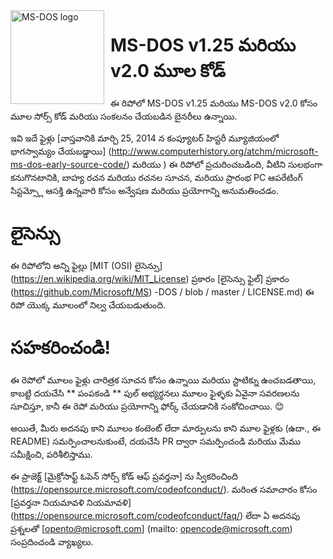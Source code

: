 <img width="150" height="150" align="left" style="float: left; margin: 0 10px 0 0;" alt="MS-DOS logo" src="https://github.com/Microsoft/MS-DOS/blob/master/msdos-logo.png">   

# MS-DOS v1.25 మరియు v2.0 మూల కోడ్
ఈ రిపోలో MS-DOS v1.25 మరియు MS-DOS v2.0 కోసం మూల సోర్స్ కోడ్ మరియు సంకలనం చేయబడిన బైనరీలు ఉన్నాయి.

ఇవి ఇదే ఫైళ్లు [వాస్తవానికి మార్చి 25, 2014 న కంప్యూటర్ హిస్టరీ మ్యూజియంలో భాగస్వామ్యం చేయబడ్డాయి] (http://www.computerhistory.org/atchm/microsoft-ms-dos-early-source-code/) మరియు ) ఈ రిపోలో ప్రచురించబడింది, వీటిని సులభంగా కనుగొనటానికి, బాహ్య రచన మరియు రచనల సూచన, మరియు ప్రారంభ PC ఆపరేటింగ్ సిస్టమ్స్లో ఆసక్తి ఉన్నవారి కోసం అన్వేషణ మరియు ప్రయోగాన్ని అనుమతించడం.  

# లైసెన్సు
ఈ రిపోలోని అన్ని ఫైల్లు [MIT (OSI) లైసెన్సు] (https://en.wikipedia.org/wiki/MIT_License) ప్రకారం [లైసెన్సు ఫైల్] ప్రకారం (https://github.com/Microsoft/MS) -DOS / blob / master / LICENSE.md) ఈ రిపో యొక్క మూలంలో నిల్వ చేయబడుతుంది.

# సహకరించండి!
ఈ రెపోలో మూలం ఫైళ్లు చారిత్రక సూచన కోసం ఉన్నాయి మరియు స్టాటిక్ను ఉంచబడతాయి, కాబట్టి దయచేసి ** పంపకండి ** పుల్ అభ్యర్థనలు మూలం ఫైళ్ళకు ఏవైనా సవరణలను సూచిస్తూ, కానీ ఈ రెపో మరియు ప్రయోగాన్ని ఫోర్క్ చేయడానికి సంకోచించాయి. 😊  

అయితే, మీరు అదనపు కాని మూలం కంటెంట్ లేదా మార్పులను కాని మూల ఫైళ్లకు (ఉదా., ఈ README) సమర్పించాలనుకుంటే, దయచేసి PR ద్వారా సమర్పించండి మరియు మేము సమీక్షించి, పరిశీలిస్తాము.

ఈ ప్రాజెక్ట్ [మైక్రోసాఫ్ట్ ఓపెన్ సోర్స్ కోడ్ ఆఫ్ ప్రవర్తనా] ను స్వీకరించింది (https://opensource.microsoft.com/codeofconduct/). మరింత సమాచారం కోసం [ప్రవర్తనా నియమావళి నియమావళి] (https://opensource.microsoft.com/codeofconduct/faq/) లేదా ఏ అదనపు ప్రశ్నలతో [opento@microsoft.com] (mailto: opencode@microsoft.com) సంప్రదించండి వ్యాఖ్యలు.
